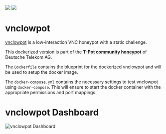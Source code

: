 [![](https://images.microbadger.com/badges/version/dtagdevsec/vnclowpot:1710.svg)](https://microbadger.com/images/dtagdevsec/vnclowpot:1710 "Get your own version badge on microbadger.com") [![](https://images.microbadger.com/badges/image/dtagdevsec/vnclowpot:1710.svg)](https://microbadger.com/images/dtagdevsec/vnclowpot:1710 "Get your own image badge on microbadger.com")

# vnclowpot

[vnclowpot](https://github.com/magisterquis/vnclowpot) is a low-interaction VNC honeypot with a static challenge.

This dockerized version is part of the **[T-Pot community honeypot](http://dtag-dev-sec.github.io/)** of Deutsche Telekom AG.

The `Dockerfile` contains the blueprint for the dockerized vnclowpot and will be used to setup the docker image.

The `docker-compose.yml` contains the necessary settings to test vnclowpot using `docker-compose`. This will ensure to start the docker container with the appropriate permissions and port mappings.

# vnclowpot Dashboard

![vnclowpot Dashboard](https://raw.githubusercontent.com/dtag-dev-sec/tpotce/master/docker/vnclowpot/doc/dashboard.png)
